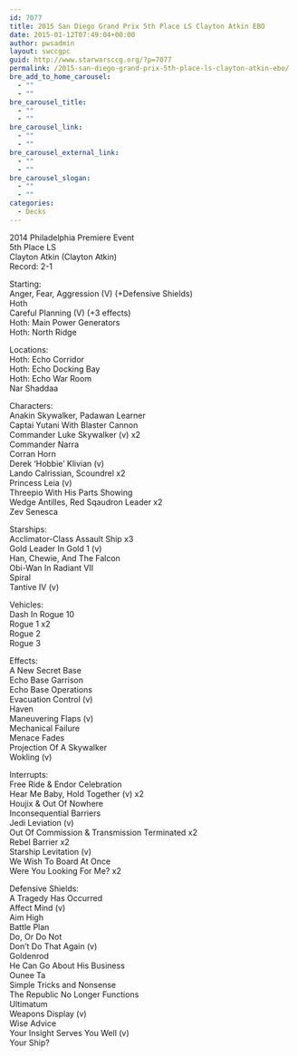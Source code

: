 ```yaml
---
id: 7077
title: 2015 San Diego Grand Prix 5th Place LS Clayton Atkin EBO
date: 2015-01-12T07:49:04+00:00
author: pwsadmin
layout: swccgpc
guid: http://www.starwarsccg.org/?p=7077
permalink: /2015-san-diego-grand-prix-5th-place-ls-clayton-atkin-ebo/
bre_add_to_home_carousel:
  - ""
  - ""
bre_carousel_title:
  - ""
  - ""
bre_carousel_link:
  - ""
  - ""
bre_carousel_external_link:
  - ""
  - ""
bre_carousel_slogan:
  - ""
  - ""
categories:
  - Decks
---
```

2014 Philadelphia Premiere Event  
5th Place LS  
Clayton Atkin (Clayton Atkin)  
Record: 2-1

Starting:  
Anger, Fear, Aggression (V) (+Defensive Shields)  
Hoth  
Careful Planning (V) (+3 effects)  
Hoth: Main Power Generators  
Hoth: North Ridge

Locations:  
Hoth: Echo Corridor  
Hoth: Echo Docking Bay  
Hoth: Echo War Room  
Nar Shaddaa

Characters:  
Anakin Skywalker, Padawan Learner  
Captai Yutani With Blaster Cannon  
Commander Luke Skywalker (v) x2  
Commander Narra  
Corran Horn  
Derek &#8216;Hobbie&#8217; Klivian (v)  
Lando Calrissian, Scoundrel x2  
Princess Leia (v)  
Threepio With His Parts Showing  
Wedge Antilles, Red Sqaudron Leader x2  
Zev Senesca

Starships:  
Acclimator-Class Assault Ship x3  
Gold Leader In Gold 1 (v)  
Han, Chewie, And The Falcon  
Obi-Wan In Radiant VII  
Spiral  
Tantive IV (v)

Vehicles:  
Dash In Rogue 10  
Rogue 1 x2  
Rogue 2  
Rogue 3

Effects:  
A New Secret Base  
Echo Base Garrison  
Echo Base Operations  
Evacuation Control (v)  
Haven  
Maneuvering Flaps (v)  
Mechanical Failure  
Menace Fades  
Projection Of A Skywalker  
Wokling (v)

Interrupts:  
Free Ride & Endor Celebration  
Hear Me Baby, Hold Together (v) x2  
Houjix & Out Of Nowhere  
Inconsequential Barriers  
Jedi Leviation (v)  
Out Of Commission & Transmission Terminated x2  
Rebel Barrier x2  
Starship Levitation (v)  
We Wish To Board At Once  
Were You Looking For Me? x2

Defensive Shields:  
A Tragedy Has Occurred  
Affect Mind (v)  
Aim High  
Battle Plan  
Do, Or Do Not  
Don&#8217;t Do That Again (v)  
Goldenrod  
He Can Go About His Business  
Ounee Ta  
Simple Tricks and Nonsense  
The Republic No Longer Functions  
Ultimatum  
Weapons Display (v)  
Wise Advice  
Your Insight Serves You Well (v)  
Your Ship?